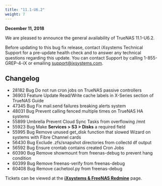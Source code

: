 ```yaml
---
title: "11.1-U6.2"
weight: 7
---
```


**December 11, 2018**

We are pleased to announce the general availability of TrueNAS 11.1-U6.2.

Before updating to this bug fix release, contact iXsystems Technical Support for a pre-update health check and to answer any technical questions regarding this update. You can contact Support by calling 1-855-GREP-4-iX or emailing support@ixsystems.com.

## Changelog

+ 28182	Bug	 Do not run cron jobs on TrueNAS passive controllers
+ 36903	Feature	 Update Read/Write cache labels in X-Series section of TrueNAS Guide
+ 47345	Bug	 Fix mail.send failures breaking alerts system
+ 48031	Bug	 Prevent calling fenced multiple times on TrueNAS HA systems
+ 55899	Umbrella	 Prevent Cloud Sync Tasks from overflowing /mnt
+ 55923	Bug	 Make **Services > S3 > Disks** a required field
+ 55995	Bug	 Remove unused get_disk function that slowed Wizard on systems with Fibre Channel cards
+ 56430	Bug	 Exclude .zfs/snapshot directories from collectd df output
+ 56592	Bug	 Ensure crontab contains created Cron Jobs
+ 60390	Bug	 Remove showmount from freenas-debug to prevent hang condition
+ 60399	Bug	 Remove freenas-verify from freenas-debug
+ 60408	Bug	 Remove cachetool.py from freenas-debug

Tickets can be viewed at the [**iXsystems & FreeNAS Redmine**](https://redmine.ixsystems.com/issues/) page.
